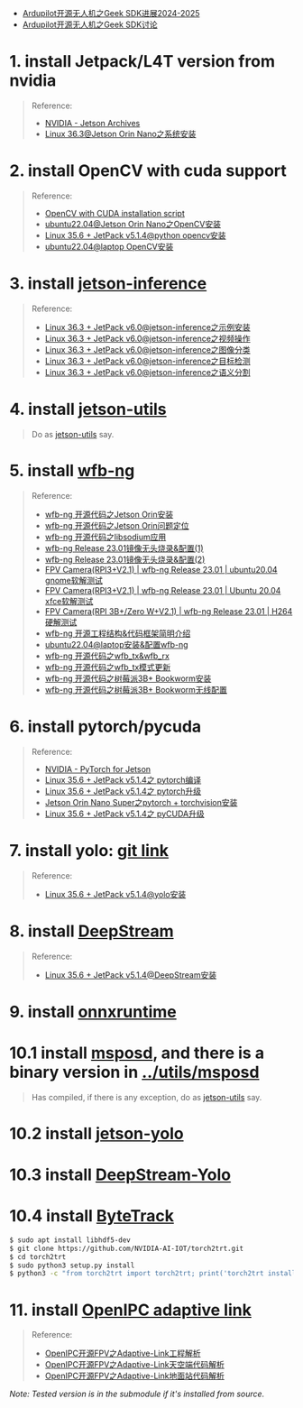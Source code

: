 

- [Ardupilot开源无人机之Geek SDK进展2024-2025](https://blog.csdn.net/lida2003/article/details/144977640)
- [Ardupilot开源无人机之Geek SDK讨论](https://blog.csdn.net/lida2003/article/details/144115659)



# 1. install Jetpack/L4T version from nvidia
> Reference: 
>   - [NVIDIA - Jetson Archives](https://docs.nvidia.com/jetson/archives/)
>   - [Linux 36.3@Jetson Orin Nano之系统安装](https://blog.csdn.net/lida2003/article/details/139236880)

# 2. install OpenCV with cuda support
> Reference: 
>   - [OpenCV with CUDA installation script](https://github.com/SnapDragonfly/SnapLearnOpenCV/blob/main/scripts/install_opencv_for_jetson.sh)
>   - [ubuntu22.04@Jetson Orin Nano之OpenCV安装](https://blog.csdn.net/lida2003/article/details/136197353)
>   - [Linux 35.6 + JetPack v5.1.4@python opencv安装](https://blog.csdn.net/lida2003/article/details/143814156)
>   - [ubuntu22.04@laptop OpenCV安装](https://blog.csdn.net/lida2003/article/details/136004884)

# 3. install [jetson-inference](../module)
> Reference: 
>   - [Linux 36.3 + JetPack v6.0@jetson-inference之示例安装](https://blog.csdn.net/lida2003/article/details/139357950)
>   - [Linux 36.3 + JetPack v6.0@jetson-inference之视频操作](https://blog.csdn.net/lida2003/article/details/139358559)
>   - [Linux 36.3 + JetPack v6.0@jetson-inference之图像分类](https://blog.csdn.net/lida2003/article/details/139364552)
>   - [Linux 36.3 + JetPack v6.0@jetson-inference之目标检测](https://blog.csdn.net/lida2003/article/details/139377486)
>   - [Linux 36.3 + JetPack v6.0@jetson-inference之语义分割](https://blog.csdn.net/lida2003/article/details/139378435)

# 4. install [jetson-utils](../module)
> Do as [jetson-utils](../module) say.

# 5. install [wfb-ng](../module)
> Reference: 
>   - [wfb-ng 开源代码之Jetson Orin安装](https://blog.csdn.net/lida2003/article/details/143145101)
>   - [wfb-ng 开源代码之Jetson Orin问题定位](https://blog.csdn.net/lida2003/article/details/144091735)
>   - [wfb-ng 开源代码之libsodium应用](https://blog.csdn.net/lida2003/article/details/144717865)
>   - [wfb-ng Release 23.01镜像无头烧录&配置(1)](https://blog.csdn.net/lida2003/article/details/129359378)
>   - [wfb-ng Release 23.01镜像无头烧录&配置(2)](https://blog.csdn.net/lida2003/article/details/129458288)
>   - [FPV Camera(RPI3+V2.1) | wfb-ng Release 23.01 | ubuntu20.04 gnome软解测试](https://blog.csdn.net/lida2003/article/details/129478119)
>   - [FPV Camera(RPI3+V2.1) | wfb-ng Release 23.01 | Ubuntu 20.04 xfce软解测试](https://blog.csdn.net/lida2003/article/details/129491517)
>   - [FPV Camera(RPI 3B+/Zero W+V2.1) | wfb-ng Release 23.01 | H264硬解测试](https://blog.csdn.net/lida2003/article/details/129623814)
>   - [wfb-ng 开源工程结构&代码框架简明介绍](https://blog.csdn.net/lida2003/article/details/129534129)
>   - [ubuntu22.04@laptop安装&配置wfb-ng](https://blog.csdn.net/lida2003/article/details/129581472)
>   - [wfb-ng 开源代码之wfb_tx&wfb_rx](https://blog.csdn.net/lida2003/article/details/141813745)
>   - [wfb-ng 开源代码之wfb_tx模式更新](https://blog.csdn.net/lida2003/article/details/142514027)
>   - [wfb-ng 开源代码之树莓派3B+ Bookworm安装](https://blog.csdn.net/lida2003/article/details/144726793)
>   - [wfb-ng 开源代码之树莓派3B+ Bookworm无线配置](https://blog.csdn.net/lida2003/article/details/144856822)

# 6. install pytorch/pycuda
> Reference: 
>   - [NVIDIA - PyTorch for Jetson](https://forums.developer.nvidia.com/t/pytorch-for-jetson/72048)
>   - [Linux 35.6 + JetPack v5.1.4之 pytorch编译](https://blog.csdn.net/lida2003/article/details/144800701)
>   - [Linux 35.6 + JetPack v5.1.4之 pytorch升级](https://blog.csdn.net/lida2003/article/details/144965814)
>   - [Jetson Orin Nano Super之pytorch + torchvision安装](https://blog.csdn.net/lida2003/article/details/145322174)
>   - [Linux 35.6 + JetPack v5.1.4之 pyCUDA升级](https://blog.csdn.net/lida2003/article/details/145184322)

# 7. install yolo: [git link](https://github.com/ultralytics/ultralytics)
> Reference: 
>   - [Linux 35.6 + JetPack v5.1.4@yolo安装](https://blog.csdn.net/lida2003/article/details/143618823)

# 8. install [DeepStream](../module)
> Reference: 
>   - [Linux 35.6 + JetPack v5.1.4@DeepStream安装](https://blog.csdn.net/lida2003/article/details/144195002)

# 9. install [onnxruntime](../module)

# 10.1 install [msposd](../module), and there is a binary version in [../utils/msposd](../utils/msposd)
> Has compiled, if there is any exception, do as [jetson-utils](../module) say.

# 10.2 install [jetson-yolo](../module)

# 10.3 install [DeepStream-Yolo](../module)

# 10.4 install [ByteTrack](../module)
```bash
$ sudo apt install libhdf5-dev
$ git clone https://github.com/NVIDIA-AI-IOT/torch2trt.git
$ cd torch2trt
$ sudo python3 setup.py install
$ python3 -c "from torch2trt import torch2trt; print('torch2trt installed successfully')"
```

# 11.  install [OpenIPC adaptive link](https://github.com/SnapDragonfly/OpenIPC-Adaptive-Link/tree/arrange_project_structure)
> Reference: 
>   - [OpenIPC开源FPV之Adaptive-Link工程解析](https://blog.csdn.net/lida2003/article/details/144498046)
>   - [OpenIPC开源FPV之Adaptive-Link天空端代码解析](https://blog.csdn.net/lida2003/article/details/144501405)
>   - [OpenIPC开源FPV之Adaptive-Link地面站代码解析](https://blog.csdn.net/lida2003/article/details/144515266)

*Note: Tested version is in the submodule if it's installed from source.*